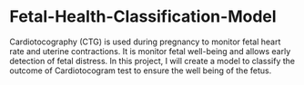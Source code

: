# Fetal-Health-Classification-Model
Cardiotocography (CTG) is used during pregnancy to monitor fetal heart rate and uterine contractions. It is monitor fetal well-being and allows early detection of fetal distress.  In this project, I will create a model to classify the outcome of Cardiotocogram test to ensure the well being of the fetus. 
